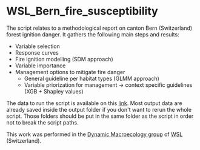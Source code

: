 # WSL_Bern_fire_susceptibility
The script relates to a methodological report on canton Bern (Switzerland) forest ignition danger. 
It gathers the following main steps and results:
- Variable selection
- Response curves
- Fire ignition modelling (SDM approach)
- Variable importance
- Management options to mitigate fire danger
  - General guideline per habitat types (GLMM approach)
  - Variable priorization for management → context specific guidelines (XGB + Shapley values)

The data to run the script is available on this [link](https://drive.google.com/drive/folders/1YRootguDS7Kbb3rgLsVNUkI828AW1Q5n?usp=sharing). Most output data are already saved inside the output folder if you don't want to rerun the whole script. Those folders should be put in the same folder as the script in order not to break the script paths.

This work was performed in the [Dynamic Macroecology group](https://www.wsl.ch/en/about-wsl/organisation/research-units/land-change-science/translate-to-englisch-dynamische-makrooekologie/) of [WSL](https://www.wsl.ch/en/) (Switzerland).
